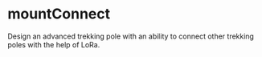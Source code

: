 # mountConnect
Design an advanced trekking pole with an ability to connect other trekking poles with the help of LoRa.
